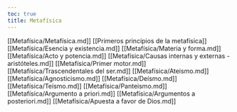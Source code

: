 ```yaml
---
toc: true
title: Metafísica
---
```

[[Metafísica/Metafísica.md]]
[[Primeros principios de la metafísica]]
[[Metafísica/Esencia y existencia.md]]
[[Metafísica/Materia y forma.md]]
[[Metafísica/Acto y potencia.md]]
[[Metafísica/Causas internas y externas - aristóteles.md]]
[[Metafísica/Primer motor.md]]
[[Metafísica/Trascendentales del ser.md]]
[[Metafísica/Ateismo.md]]
[[Metafísica/Agnosticismo.md]]
[[Metafísica/Deísmo.md]]
[[Metafísica/Teísmo.md]]
[[Metafísica/Panteismo.md]]
[[Metafísica/Argumento a priori.md]]
[[Metafísica/Argumentos a posteriori.md]]
[[Metafísica/Apuesta a favor de Dios.md]]
